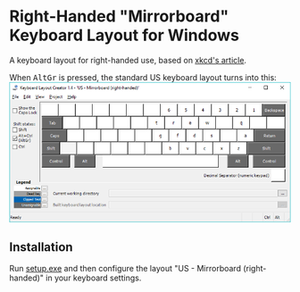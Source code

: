 # Right-Handed "Mirrorboard" Keyboard Layout for Windows

A keyboard layout for right-handed use, based on [xkcd's article](https://blog.xkcd.com/2007/08/14/mirrorboard-a-one-handed-keyboard-layout-for-the-lazy/ "Mirrorboard: A one-handed keyboard layout for the lazy").

When <kbd>AltGr</kbd> is pressed, the standard US keyboard layout turns into this:<br>
![Layout](layout.png)

## Installation

Run [setup.exe](usmbrh/setup.exe) and then configure the layout "US - Mirrorboard (right-handed)" in your keyboard settings.
